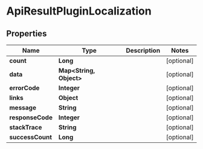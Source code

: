 
# ApiResultPluginLocalization

## Properties
Name | Type | Description | Notes
------------ | ------------- | ------------- | -------------
**count** | **Long** |  |  [optional]
**data** | **Map&lt;String, Object&gt;** |  |  [optional]
**errorCode** | **Integer** |  |  [optional]
**links** | **Object** |  |  [optional]
**message** | **String** |  |  [optional]
**responseCode** | **Integer** |  |  [optional]
**stackTrace** | **String** |  |  [optional]
**successCount** | **Long** |  |  [optional]



